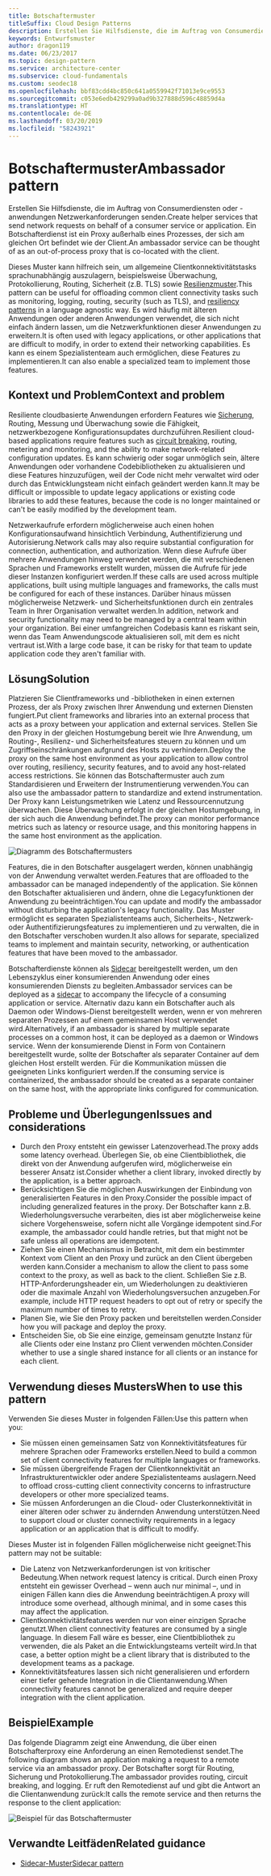 ```yaml
---
title: Botschaftermuster
titleSuffix: Cloud Design Patterns
description: Erstellen Sie Hilfsdienste, die im Auftrag von Consumerdiensten oder -anwendungen Netzwerkanforderungen senden.
keywords: Entwurfsmuster
author: dragon119
ms.date: 06/23/2017
ms.topic: design-pattern
ms.service: architecture-center
ms.subservice: cloud-fundamentals
ms.custom: seodec18
ms.openlocfilehash: bbf83cdd4bc850c641a0559942f71013e9ce9553
ms.sourcegitcommit: c053e6edb429299a0ad9b327888d596c48859d4a
ms.translationtype: HT
ms.contentlocale: de-DE
ms.lasthandoff: 03/20/2019
ms.locfileid: "58243921"
---
```

# <a name="ambassador-pattern"></a><span data-ttu-id="eb4d3-104">Botschaftermuster</span><span class="sxs-lookup"><span data-stu-id="eb4d3-104">Ambassador pattern</span></span>

<span data-ttu-id="eb4d3-105">Erstellen Sie Hilfsdienste, die im Auftrag von Consumerdiensten oder -anwendungen Netzwerkanforderungen senden.</span><span class="sxs-lookup"><span data-stu-id="eb4d3-105">Create helper services that send network requests on behalf of a consumer service or application.</span></span> <span data-ttu-id="eb4d3-106">Ein Botschafterdienst ist ein Proxy außerhalb eines Prozesses, der sich am gleichen Ort befindet wie der Client.</span><span class="sxs-lookup"><span data-stu-id="eb4d3-106">An ambassador service can be thought of as an out-of-process proxy that is co-located with the client.</span></span>

<span data-ttu-id="eb4d3-107">Dieses Muster kann hilfreich sein, um allgemeine Clientkonnektivitätstasks sprachunabhängig auszulagern, beispielsweise Überwachung, Protokollierung, Routing, Sicherheit (z.B. TLS) sowie [Resilienzmuster][resiliency-patterns].</span><span class="sxs-lookup"><span data-stu-id="eb4d3-107">This pattern can be useful for offloading common client connectivity tasks such as monitoring, logging, routing, security (such as TLS), and [resiliency patterns][resiliency-patterns] in a language agnostic way.</span></span> <span data-ttu-id="eb4d3-108">Es wird häufig mit älteren Anwendungen oder anderen Anwendungen verwendet, die sich nicht einfach ändern lassen, um die Netzwerkfunktionen dieser Anwendungen zu erweitern.</span><span class="sxs-lookup"><span data-stu-id="eb4d3-108">It is often used with legacy applications, or other applications that are difficult to modify, in order to extend their networking capabilities.</span></span> <span data-ttu-id="eb4d3-109">Es kann es einem Spezialistenteam auch ermöglichen, diese Features zu implementieren.</span><span class="sxs-lookup"><span data-stu-id="eb4d3-109">It can also enable a specialized team to implement those features.</span></span>

## <a name="context-and-problem"></a><span data-ttu-id="eb4d3-110">Kontext und Problem</span><span class="sxs-lookup"><span data-stu-id="eb4d3-110">Context and problem</span></span>

<span data-ttu-id="eb4d3-111">Resiliente cloudbasierte Anwendungen erfordern Features wie [Sicherung](./circuit-breaker.md), Routing, Messung und Überwachung sowie die Fähigkeit, netzwerkbezogene Konfigurationsupdates durchzuführen.</span><span class="sxs-lookup"><span data-stu-id="eb4d3-111">Resilient cloud-based applications require features such as [circuit breaking](./circuit-breaker.md), routing, metering and monitoring, and the ability to make network-related configuration updates.</span></span> <span data-ttu-id="eb4d3-112">Es kann schwierig oder sogar unmöglich sein, ältere Anwendungen oder vorhandene Codebibliotheken zu aktualisieren und diese Features hinzuzufügen, weil der Code nicht mehr verwaltet wird oder durch das Entwicklungsteam nicht einfach geändert werden kann.</span><span class="sxs-lookup"><span data-stu-id="eb4d3-112">It may be difficult or impossible to update legacy applications or existing code libraries to add these features, because the code is no longer maintained or can't be easily modified by the development team.</span></span>

<span data-ttu-id="eb4d3-113">Netzwerkaufrufe erfordern möglicherweise auch einen hohen Konfigurationsaufwand hinsichtlich Verbindung, Authentifizierung und Autorisierung.</span><span class="sxs-lookup"><span data-stu-id="eb4d3-113">Network calls may also require substantial configuration for connection, authentication, and authorization.</span></span> <span data-ttu-id="eb4d3-114">Wenn diese Aufrufe über mehrere Anwendungen hinweg verwendet werden, die mit verschiedenen Sprachen und Frameworks erstellt wurden, müssen die Aufrufe für jede dieser Instanzen konfiguriert werden.</span><span class="sxs-lookup"><span data-stu-id="eb4d3-114">If these calls are used across multiple applications, built using multiple languages and frameworks, the calls must be configured for each of these instances.</span></span> <span data-ttu-id="eb4d3-115">Darüber hinaus müssen möglicherweise Netzwerk- und Sicherheitsfunktionen durch ein zentrales Team in Ihrer Organisation verwaltet werden.</span><span class="sxs-lookup"><span data-stu-id="eb4d3-115">In addition, network and security functionality may need to be managed by a central team within your organization.</span></span> <span data-ttu-id="eb4d3-116">Bei einer umfangreichen Codebasis kann es riskant sein, wenn das Team Anwendungscode aktualisieren soll, mit dem es nicht vertraut ist.</span><span class="sxs-lookup"><span data-stu-id="eb4d3-116">With a large code base, it can be risky for that team to update application code they aren't familiar with.</span></span>

## <a name="solution"></a><span data-ttu-id="eb4d3-117">Lösung</span><span class="sxs-lookup"><span data-stu-id="eb4d3-117">Solution</span></span>

<span data-ttu-id="eb4d3-118">Platzieren Sie Clientframeworks und -bibliotheken in einen externen Prozess, der als Proxy zwischen Ihrer Anwendung und externen Diensten fungiert.</span><span class="sxs-lookup"><span data-stu-id="eb4d3-118">Put client frameworks and libraries into an external process that acts as a proxy between your application and external services.</span></span> <span data-ttu-id="eb4d3-119">Stellen Sie den Proxy in der gleichen Hostumgebung bereit wie Ihre Anwendung, um Routing-, Resilienz- und Sicherheitsfeatures steuern zu können und um Zugriffseinschränkungen aufgrund des Hosts zu verhindern.</span><span class="sxs-lookup"><span data-stu-id="eb4d3-119">Deploy the proxy on the same host environment as your application to allow control over routing, resiliency, security features, and to avoid any host-related access restrictions.</span></span> <span data-ttu-id="eb4d3-120">Sie können das Botschaftermuster auch zum Standardisieren und Erweitern der Instrumentierung verwenden.</span><span class="sxs-lookup"><span data-stu-id="eb4d3-120">You can also use the ambassador pattern to standardize and extend instrumentation.</span></span> <span data-ttu-id="eb4d3-121">Der Proxy kann Leistungsmetriken wie Latenz und Ressourcennutzung überwachen. Diese Überwachung erfolgt in der gleichen Hostumgebung, in der sich auch die Anwendung befindet.</span><span class="sxs-lookup"><span data-stu-id="eb4d3-121">The proxy can monitor performance metrics such as latency or resource usage, and this monitoring happens in the same host environment as the application.</span></span>

![Diagramm des Botschaftermusters](./_images/ambassador.png)

<span data-ttu-id="eb4d3-123">Features, die in den Botschafter ausgelagert werden, können unabhängig von der Anwendung verwaltet werden.</span><span class="sxs-lookup"><span data-stu-id="eb4d3-123">Features that are offloaded to the ambassador can be managed independently of the application.</span></span> <span data-ttu-id="eb4d3-124">Sie können den Botschafter aktualisieren und ändern, ohne die Legacyfunktionen der Anwendung zu beeinträchtigen.</span><span class="sxs-lookup"><span data-stu-id="eb4d3-124">You can update and modify the ambassador without disturbing the application's legacy functionality.</span></span> <span data-ttu-id="eb4d3-125">Das Muster ermöglicht es separaten Spezialistenteams auch, Sicherheits-, Netzwerk- oder Authentifizierungsfeatures zu implementieren und zu verwalten, die in den Botschafter verschoben wurden.</span><span class="sxs-lookup"><span data-stu-id="eb4d3-125">It also allows for separate, specialized teams to implement and maintain security, networking, or authentication features that have been moved to the ambassador.</span></span>

<span data-ttu-id="eb4d3-126">Botschafterdienste können als [Sidecar](./sidecar.md) bereitgestellt werden, um den Lebenszyklus einer konsumierenden Anwendung oder eines konsumierenden Diensts zu begleiten.</span><span class="sxs-lookup"><span data-stu-id="eb4d3-126">Ambassador services can be deployed as a [sidecar](./sidecar.md) to accompany the lifecycle of a consuming application or service.</span></span> <span data-ttu-id="eb4d3-127">Alternativ dazu kann ein Botschafter auch als Daemon oder Windows-Dienst bereitgestellt werden, wenn er von mehreren separaten Prozessen auf einem gemeinsamen Host verwendet wird.</span><span class="sxs-lookup"><span data-stu-id="eb4d3-127">Alternatively, if an ambassador is shared by multiple separate processes on a common host, it can be deployed as a daemon or Windows service.</span></span> <span data-ttu-id="eb4d3-128">Wenn der konsumierende Dienst in Form von Containern bereitgestellt wurde, sollte der Botschafter als separater Container auf dem gleichen Host erstellt werden. Für die Kommunikation müssen die geeigneten Links konfiguriert werden.</span><span class="sxs-lookup"><span data-stu-id="eb4d3-128">If the consuming service is containerized, the ambassador should be created as a separate container on the same host, with the appropriate links configured for communication.</span></span>

## <a name="issues-and-considerations"></a><span data-ttu-id="eb4d3-129">Probleme und Überlegungen</span><span class="sxs-lookup"><span data-stu-id="eb4d3-129">Issues and considerations</span></span>

- <span data-ttu-id="eb4d3-130">Durch den Proxy entsteht ein gewisser Latenzoverhead.</span><span class="sxs-lookup"><span data-stu-id="eb4d3-130">The proxy adds some latency overhead.</span></span> <span data-ttu-id="eb4d3-131">Überlegen Sie, ob eine Clientbibliothek, die direkt von der Anwendung aufgerufen wird, möglicherweise ein besserer Ansatz ist.</span><span class="sxs-lookup"><span data-stu-id="eb4d3-131">Consider whether a client library, invoked directly by the application, is a better approach.</span></span>
- <span data-ttu-id="eb4d3-132">Berücksichtigen Sie die möglichen Auswirkungen der Einbindung von generalisierten Features in den Proxy.</span><span class="sxs-lookup"><span data-stu-id="eb4d3-132">Consider the possible impact of including generalized features in the proxy.</span></span> <span data-ttu-id="eb4d3-133">Der Botschafter kann z.B. Wiederholungsversuche verarbeiten, dies ist aber möglicherweise keine sichere Vorgehensweise, sofern nicht alle Vorgänge idempotent sind.</span><span class="sxs-lookup"><span data-stu-id="eb4d3-133">For example, the ambassador could handle retries, but that might not be safe unless all operations are idempotent.</span></span>
- <span data-ttu-id="eb4d3-134">Ziehen Sie einen Mechanismus in Betracht, mit dem ein bestimmter Kontext vom Client an den Proxy und zurück an den Client übergeben werden kann.</span><span class="sxs-lookup"><span data-stu-id="eb4d3-134">Consider a mechanism to allow the client to pass some context to the proxy, as well as back to the client.</span></span> <span data-ttu-id="eb4d3-135">Schließen Sie z.B. HTTP-Anforderungsheader ein, um Wiederholungen zu deaktivieren oder die maximale Anzahl von Wiederholungsversuchen anzugeben.</span><span class="sxs-lookup"><span data-stu-id="eb4d3-135">For example, include HTTP request headers to opt out of retry or specify the maximum number of times to retry.</span></span>
- <span data-ttu-id="eb4d3-136">Planen Sie, wie Sie den Proxy packen und bereitstellen werden.</span><span class="sxs-lookup"><span data-stu-id="eb4d3-136">Consider how you will package and deploy the proxy.</span></span>
- <span data-ttu-id="eb4d3-137">Entscheiden Sie, ob Sie eine einzige, gemeinsam genutzte Instanz für alle Clients oder eine Instanz pro Client verwenden möchten.</span><span class="sxs-lookup"><span data-stu-id="eb4d3-137">Consider whether to use a single shared instance for all clients or an instance for each client.</span></span>

## <a name="when-to-use-this-pattern"></a><span data-ttu-id="eb4d3-138">Verwendung dieses Musters</span><span class="sxs-lookup"><span data-stu-id="eb4d3-138">When to use this pattern</span></span>

<span data-ttu-id="eb4d3-139">Verwenden Sie dieses Muster in folgenden Fällen:</span><span class="sxs-lookup"><span data-stu-id="eb4d3-139">Use this pattern when you:</span></span>

- <span data-ttu-id="eb4d3-140">Sie müssen einen gemeinsamen Satz von Konnektivitätsfeatures für mehrere Sprachen oder Frameworks erstellen.</span><span class="sxs-lookup"><span data-stu-id="eb4d3-140">Need to build a common set of client connectivity features for multiple languages or frameworks.</span></span>
- <span data-ttu-id="eb4d3-141">Sie müssen übergreifende Fragen der Clientkonnektivität an Infrastrukturentwickler oder andere Spezialistenteams auslagern.</span><span class="sxs-lookup"><span data-stu-id="eb4d3-141">Need to offload cross-cutting client connectivity concerns to infrastructure developers or other more specialized teams.</span></span>
- <span data-ttu-id="eb4d3-142">Sie müssen Anforderungen an die Cloud- oder Clusterkonnektivität in einer älteren oder schwer zu ändernden Anwendung unterstützen.</span><span class="sxs-lookup"><span data-stu-id="eb4d3-142">Need to support cloud or cluster connectivity requirements in a legacy application or an application that is difficult to modify.</span></span>

<span data-ttu-id="eb4d3-143">Dieses Muster ist in folgenden Fällen möglicherweise nicht geeignet:</span><span class="sxs-lookup"><span data-stu-id="eb4d3-143">This pattern may not be suitable:</span></span>

- <span data-ttu-id="eb4d3-144">Die Latenz von Netzwerkanforderungen ist von kritischer Bedeutung.</span><span class="sxs-lookup"><span data-stu-id="eb4d3-144">When network request latency is critical.</span></span> <span data-ttu-id="eb4d3-145">Durch einen Proxy entsteht ein gewisser Overhead – wenn auch nur minimal –, und in einigen Fällen kann dies die Anwendung beeinträchtigen.</span><span class="sxs-lookup"><span data-stu-id="eb4d3-145">A proxy will introduce some overhead, although minimal, and in some cases this may affect the application.</span></span>
- <span data-ttu-id="eb4d3-146">Clientkonnektivitätsfeatures werden nur von einer einzigen Sprache genutzt.</span><span class="sxs-lookup"><span data-stu-id="eb4d3-146">When client connectivity features are consumed by a single language.</span></span> <span data-ttu-id="eb4d3-147">In diesem Fall wäre es besser, eine Clientbibliothek zu verwenden, die als Paket an die Entwicklungsteams verteilt wird.</span><span class="sxs-lookup"><span data-stu-id="eb4d3-147">In that case, a better option might be a client library that is distributed to the development teams as a package.</span></span>
- <span data-ttu-id="eb4d3-148">Konnektivitätsfeatures lassen sich nicht generalisieren und erfordern einer tiefer gehende Integration in die Clientanwendung.</span><span class="sxs-lookup"><span data-stu-id="eb4d3-148">When connectivity features cannot be generalized and require deeper integration with the client application.</span></span>

## <a name="example"></a><span data-ttu-id="eb4d3-149">Beispiel</span><span class="sxs-lookup"><span data-stu-id="eb4d3-149">Example</span></span>

<span data-ttu-id="eb4d3-150">Das folgende Diagramm zeigt eine Anwendung, die über einen Botschafterproxy eine Anforderung an einen Remotedienst sendet.</span><span class="sxs-lookup"><span data-stu-id="eb4d3-150">The following diagram shows an application making a request to a remote service via an ambassador proxy.</span></span> <span data-ttu-id="eb4d3-151">Der Botschafter sorgt für Routing, Sicherung und Protokollierung.</span><span class="sxs-lookup"><span data-stu-id="eb4d3-151">The ambassador provides routing, circuit breaking, and logging.</span></span> <span data-ttu-id="eb4d3-152">Er ruft den Remotedienst auf und gibt die Antwort an die Clientanwendung zurück:</span><span class="sxs-lookup"><span data-stu-id="eb4d3-152">It calls the remote service and then returns the response to the client application:</span></span>

![Beispiel für das Botschaftermuster](./_images/ambassador-example.png)

## <a name="related-guidance"></a><span data-ttu-id="eb4d3-154">Verwandte Leitfäden</span><span class="sxs-lookup"><span data-stu-id="eb4d3-154">Related guidance</span></span>

- [<span data-ttu-id="eb4d3-155">Sidecar-Muster</span><span class="sxs-lookup"><span data-stu-id="eb4d3-155">Sidecar pattern</span></span>](./sidecar.md)

<!-- links -->

[resiliency-patterns]: ./category/resiliency.md
